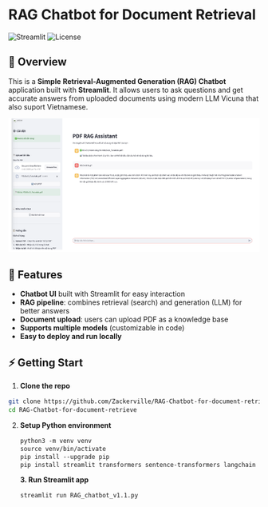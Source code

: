 # RAG Chatbot for Document Retrieval

![Streamlit](https://img.shields.io/badge/Made%20with-Streamlit-red?style=flat&logo=streamlit)
![License](https://img.shields.io/badge/license-MIT-blue.svg)

## 🚀 Overview

This is a **Simple** **Retrieval-Augmented Generation (RAG) Chatbot**  application built with **Streamlit**.
It allows users to ask questions and get accurate answers from uploaded documents using modern LLM Vicuna that also suport Vietnamese.

![1753800149411](image/README/1753800149411.png)

## 🧠 Features

- **Chatbot UI** built with Streamlit for easy interaction
- **RAG pipeline**: combines retrieval (search) and generation (LLM) for better answers
- **Document upload**: users can upload PDF as a knowledge base
- **Supports multiple models** (customizable in code)
- **Easy to deploy and run locally**

## ⚡️ Getting Start

1. **Clone the repo**

```bash
git clone https://github.com/Zackerville/RAG-Chatbot-for-document-retrieve.git
cd RAG-Chatbot-for-document-retrieve
```

2. **Setup Python environment**

   ```
   python3 -m venv venv
   source venv/bin/activate
   pip install --upgrade pip
   pip install streamlit transformers sentence-transformers langchain
   ```
   **3. Run Streamlit app**

   ```
   streamlit run RAG_chatbot_v1.1.py
   ```
